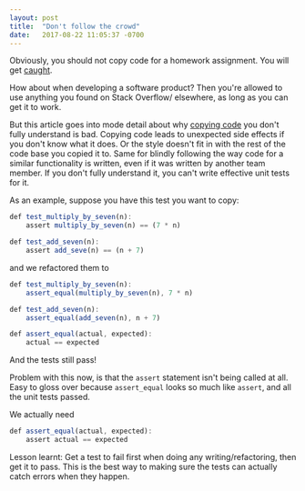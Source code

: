 ```yaml
---
layout: post
title:  "Don't follow the crowd"
date:   2017-08-22 11:05:37 -0700
---
```


Obviously, you should not copy code for a homework assignment. 
You will get [caught](https://theory.stanford.edu/~aiken/moss/).

How about when developing a software product?
Then you're allowed to use anything you found on Stack Overflow/ elsewhere,
as long as you can get it to work.

But this article goes into mode detail about why [copying code](https://medium.freecodecamp.org/the-benefits-of-typing-instead-of-copying-54ed734ad849) you don't fully understand is bad.
Copying code leads to unexpected side effects if you don't know what it does.
Or the style doesn't fit in with the rest of the code base you copied it to.
Same for blindly following the way code for a similar functionality is written,
even if it was written by another team member. 
If you don't fully understand it,
you can't write effective unit tests for it.

As an example, suppose you have this test you want to copy:

```js
def test_multiply_by_seven(n):
	assert multiply_by_seven(n) == (7 * n)

def test_add_seven(n):
	assert add_seve(n) == (n + 7)
```

and we refactored them to

```js
def test_multiply_by_seven(n):
	assert_equal(multiply_by_seven(n), 7 * n)

def test_add_seven(n):
	assert_equal(add_seven(n), n + 7)

def assert_equal(actual, expected):
	actual == expected
```

And the tests still pass!

Problem with this now, is that the `assert` statement isn't being called at all.
Easy to gloss over because `assert_equal` looks so much like `assert`,
and all the unit tests passed.

We actually need

```js
def assert_equal(actual, expected):
	assert actual == expected
```

Lesson learnt: Get a test to fail first when doing any writing/refactoring,
then get it to pass. This is the best way to making sure the tests
can actually catch errors when they happen.








